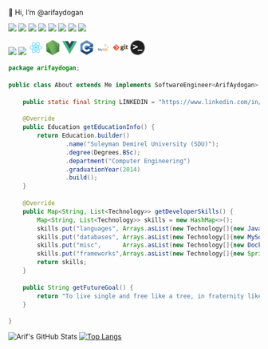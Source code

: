  👋 Hi, I’m @arifaydogan

  ![](https://img.shields.io/badge/Editor-IntellijIDEA-informational?style=flat&logo=intellijidea&logoColor=white&color=2bbc8a)
  ![](https://img.shields.io/badge/Code-Java-informational?style=flat&logo=java&logoColor=white&color=2bbc8a)
  ![](https://img.shields.io/badge/DB-postreSQL-informational?style=flat&logo=postgresql&logoColor=white&color=2bbc8a)
  ![](https://img.shields.io/badge/DB-Oracle-informational?style=flat&logo=oracle&logoColor=white&color=2bbc8a)
  ![](https://img.shields.io/badge/DB-MySQL-informational?style=flat&logo=mysql&logoColor=white&color=2bbc8a)
  ![](https://img.shields.io/badge/Tool-Docker-informational?style=flat&logo=docker&logoColor=white&color=2bbc8a)
  ![](https://img.shields.io/badge/Tool-Kubernetes-informational?style=flat&logo=kubernetes&logoColor=white&color=2bbc8a)
  ![](https://img.shields.io/badge/Framework-Spring-informational?style=flat&logo=spring&logoColor=white&color=2bbc8a)
  
<code><img height="30" src="https://raw.githubusercontent.com/jmnote/z-icons/master/svg/java.svg"></code>
<code><img height="30" src="https://raw.githubusercontent.com/jmnote/z-icons/master/svg/javascript.svg"></code>
<code><img height="30" src="https://raw.githubusercontent.com/github/explore/80688e429a7d4ef2fca1e82350fe8e3517d3494d/topics/react/react.png"></code>
<code><img height="30" src="https://raw.githubusercontent.com/github/explore/80688e429a7d4ef2fca1e82350fe8e3517d3494d/topics/nodejs/nodejs.png"></code>
<code><img height="30" src="https://raw.githubusercontent.com/github/explore/80688e429a7d4ef2fca1e82350fe8e3517d3494d/topics/vue/vue.png"></code>
<code><img height="30" src="https://raw.githubusercontent.com/github/explore/80688e429a7d4ef2fca1e82350fe8e3517d3494d/topics/cpp/cpp.png"></code>
<code><img height="30" src="https://raw.githubusercontent.com/github/explore/80688e429a7d4ef2fca1e82350fe8e3517d3494d/topics/mysql/mysql.png"></code>
<code><img height="30" src="https://raw.githubusercontent.com/github/explore/80688e429a7d4ef2fca1e82350fe8e3517d3494d/topics/git/git.png"></code>
<code><img height="30" src="https://raw.githubusercontent.com/github/explore/80688e429a7d4ef2fca1e82350fe8e3517d3494d/topics/terminal/terminal.png"></code>

```java
package arifaydogan;

public class About extends Me implements SoftwareEngineer<ArifAydogan> {

    public static final String LINKEDIN = "https://www.linkedin.com/in/arifaydogan/";

    @Override
    public Education getEducationInfo() {
        return Education.builder()
                .name("Suleyman Demirel University (SDU)");
                .degree(Degrees.BSc);
                .department("Computer Engineering")
                .graduationYear(2014)
                .build();
    }

    @Override
    public Map<String, List<Technology>> getDeveloperSkills() {
        Map<String, List<Technology>> skills = new HashMap<>();
        skills.put("languages", Arrays.asList(new Technology[]{new Java(), new JS(), new Node(), new SQL(), new Pyhton()}));
        skills.put("databases", Arrays.asList(new Technology[]{new MySql(), new Oracle(), new PostreSQL(), new Redis()}));
        skills.put("misc",      Arrays.asList(new Technology[]{new Docker(), new Kubernetes(), new RabbitMQ()}));
        skills.put("frameworks",Arrays.asList(new Technology[]{new Spring(), new JSF(), new Dropwizard()}));
        return skills;
    }
    
    public String getFutureGoal() {
        return "To live single and free like a tree, in fraternity like a forest...";
    }

}
```

![Arif's GitHub Stats](https://github-readme-stats.vercel.app/api?username=arifaydogan&show_icons=true)
[![Top Langs](https://github-readme-stats.vercel.app/api/top-langs/?username=arifaydogan&layout=compact)](https://github.com/arifaydogan/)



